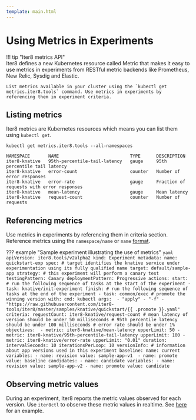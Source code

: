```yaml
---
template: main.html
---
```


# Using Metrics in Experiments

!!! tip "Iter8 metrics API"    
    Iter8 defines a new Kubernetes resource called Metric that makes it easy to use metrics in experiments from RESTful metric backends like Prometheus, New Relic, Sysdig and Elastic.

    List metrics available in your cluster using the `kubectl get metrics.iter8.tools` command. Use metrics in experiments by referencing them in experiment criteria.

## Listing metrics
Iter8 metrics are Kubernetes resources which means you can list them using `kubectl get`.

``` shell
kubectl get metrics.iter8.tools --all-namespaces
```

```shell
NAMESPACE       NAME                           TYPE      DESCRIPTION
iter8-knative   95th-percentile-tail-latency   gauge     95th percentile tail latency
iter8-knative   error-count                    counter   Number of error responses
iter8-knative   error-rate                     gauge     Fraction of requests with error responses
iter8-knative   mean-latency                   gauge     Mean latency
iter8-knative   request-count                  counter   Number of requests
```

## Referencing metrics

Use metrics in experiments by referencing them in criteria section. Reference metrics using the `namespace/name` or `name` [format](../../../reference/apispec/#criteria).

??? example "Sample experiment illustrating the use of metrics"
    ```yaml
    apiVersion: iter8.tools/v2alpha2
    kind: Experiment
    metadata:
      name: quickstart-exp
    spec:
      # target identifies the knative service under experimentation using its fully qualified name
      target: default/sample-app
      strategy:
        # this experiment will perform a canary test
        testingPattern: Canary
        deploymentPattern: Progressive
        actions:
          start: # run the following sequence of tasks at the start of the experiment
          - task: knative/init-experiment
          finish: # run the following sequence of tasks at the end of the experiment
          - task: common/exec # promote the winning version
            with:
              cmd: kubectl
              args: 
              - "apply"
              - "-f"
              - "https://raw.githubusercontent.com/iter8-tools/iter8/master/samples/knative/quickstart/{{ .promote }}.yaml"
      criteria:
        requestCount: iter8-knative/request-count
        # mean latency of version should be under 50 milliseconds
        # 95th percentile latency should be under 100 milliseconds
        # error rate should be under 1%
        objectives: 
        - metric: iter8-knative/mean-latency
          upperLimit: 50
        - metric: iter8-knative/95th-percentile-tail-latency
          upperLimit: 100
        - metric: iter8-knative/error-rate
          upperLimit: "0.01"
      duration:
        intervalSeconds: 10
        iterationsPerLoop: 10
      versionInfo:
        # information about app versions used in this experiment
        baseline:
          name: current
          variables:
          - name: revision
            value: sample-app-v1 
          - name: promote
            value: baseline
        candidates:
        - name: candidate
          variables:
          - name: revision
            value: sample-app-v2
          - name: promote
            value: candidate 
    ```

## Observing metric values

During an experiment, Iter8 reports the metric values observed for each version. Use `iter8ctl` to observe these metric values in realtime. See [here](../../../getting-started/quick-start/with-knative/#7-observe-experiment) for an example.